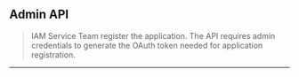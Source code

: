## Admin API

<!--theme: warning -->
> IAM Service Team register the application. The API requires admin credentials to generate the OAuth token needed for application registration.

---
